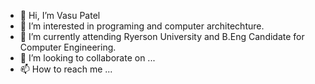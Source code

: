 - 👋 Hi, I’m Vasu Patel
- 👀 I’m interested in programing and computer architechture.
- 🌱 I’m currently attending Ryerson University and B.Eng Candidate for Computer Engineering.
- 💞️ I’m looking to collaborate on ...
- 📫 How to reach me ...

<!---
vasup86/vasup86 is a ✨ special ✨ repository because its `README.md` (this file) appears on your GitHub profile.
You can click the Preview link to take a look at your changes.
--->
